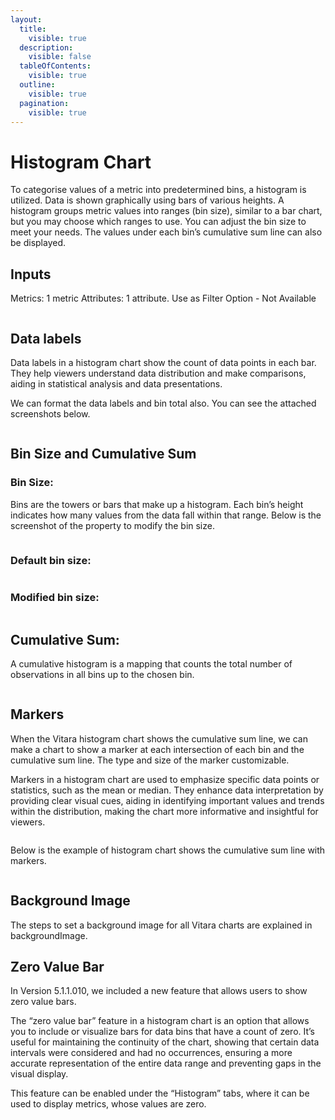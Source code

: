 ```yaml
---
layout:
  title:
    visible: true
  description:
    visible: false
  tableOfContents:
    visible: true
  outline:
    visible: true
  pagination:
    visible: true
---
```


# Histogram Chart

To categorise values of a metric into predetermined bins, a histogram is utilized. Data is shown graphically using bars of various heights. A histogram groups metric values into ranges (bin size), similar to a bar chart, but you may choose which ranges to use. You can adjust the bin size to meet your needs. The values under each bin’s cumulative sum line can also be displayed.

## Inputs <a href="#inputs" id="inputs"></a>

Metrics: 1 metric Attributes: 1 attribute. Use as Filter Option - Not Available

<figure><img src="../.gitbook/assets/image75.png" alt=""><figcaption></figcaption></figure>

## Data labels <a href="#data-labels" id="data-labels"></a>

Data labels in a histogram chart show the count of data points in each bar. They help viewers understand data distribution and make comparisons, aiding in statistical analysis and data presentations.

We can format the data labels and bin total also. You can see the attached screenshots below.&#x20;

<figure><img src="../.gitbook/assets/Histogram1.png" alt=""><figcaption></figcaption></figure>

## Bin Size and Cumulative Sum <a href="#bin-size-and-cumulative-sum" id="bin-size-and-cumulative-sum"></a>

### Bin Size:

Bins are the towers or bars that make up a histogram. Each bin’s height indicates how many values from the data fall within that range. Below is the screenshot of the property to modify the bin size.

<figure><img src="../.gitbook/assets/HistogramZero1.png" alt=""><figcaption></figcaption></figure>

### **Default bin size:**&#x20;

<figure><img src="../.gitbook/assets/histogramb.png" alt=""><figcaption></figcaption></figure>

### **Modified bin size:**&#x20;

<figure><img src="../.gitbook/assets/histograma (1).png" alt=""><figcaption></figcaption></figure>

## **Cumulative Sum:**

&#x20;A cumulative histogram is a mapping that counts the total number of observations in all bins up to the chosen bin.&#x20;

<figure><img src="../.gitbook/assets/histogramc.png" alt=""><figcaption></figcaption></figure>

## Markers <a href="#markers" id="markers"></a>

When the Vitara histogram chart shows the cumulative sum line, we can make a chart to show a marker at each intersection of each bin and the cumulative sum line. The type and size of the marker customizable.

Markers in a histogram chart are used to emphasize specific data points or statistics, such as the mean or median. They enhance data interpretation by providing clear visual cues, aiding in identifying important values and trends within the distribution, making the chart more informative and insightful for viewers.

<figure><img src="../.gitbook/assets/Histogram2.png" alt=""><figcaption></figcaption></figure>

Below is the example of histogram chart shows the cumulative sum line with markers.

<figure><img src="../.gitbook/assets/Histogram3.png" alt=""><figcaption></figcaption></figure>

## Background Image <a href="#background-image" id="background-image"></a>

The steps to set a background image for all Vitara charts are explained in backgroundImage.

## Zero Value Bar <a href="#zero-value-bar" id="zero-value-bar"></a>

In Version 5.1.1.010, we included a new feature that allows users to show zero value bars.

The “zero value bar” feature in a histogram chart is an option that allows you to include or visualize bars for data bins that have a count of zero. It’s useful for maintaining the continuity of the chart, showing that certain data intervals were considered and had no occurrences, ensuring a more accurate representation of the entire data range and preventing gaps in the visual display.

This feature can be enabled under the “Histogram” tabs, where it can be used to display metrics, whose values are zero.

<figure><img src="../.gitbook/assets/HistogramZero1 (1).png" alt=""><figcaption></figcaption></figure>

<figure><img src="../.gitbook/assets/HistogramZero2.png" alt=""><figcaption></figcaption></figure>
